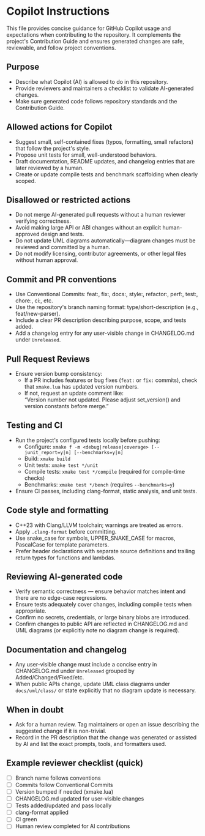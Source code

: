 # Copilot Instructions

This file provides concise guidance for GitHub Copilot usage and expectations when contributing to the repository. It complements the project's Contribution Guide and ensures generated changes are safe, reviewable, and follow project conventions.

## Purpose
- Describe what Copilot (AI) is allowed to do in this repository.
- Provide reviewers and maintainers a checklist to validate AI-generated changes.
- Make sure generated code follows repository standards and the Contribution Guide.

## Allowed actions for Copilot
- Suggest small, self-contained fixes (typos, formatting, small refactors) that follow the project's style.
- Propose unit tests for small, well-understood behaviors.
- Draft documentation, README updates, and changelog entries that are later reviewed by a human.
- Create or update compile tests and benchmark scaffolding when clearly scoped.

## Disallowed or restricted actions
- Do not merge AI-generated pull requests without a human reviewer verifying correctness.
- Avoid making large API or ABI changes without an explicit human-approved design and tests.
- Do not update UML diagrams automatically—diagram changes must be reviewed and committed by a human.
- Do not modify licensing, contributor agreements, or other legal files without human approval.

## Commit and PR conventions
- Use Conventional Commits: feat:, fix:, docs:, style:, refactor:, perf:, test:, chore:, ci:, etc.
- Use the repository's branch naming format: type/short-description (e.g., feat/new-parser).
- Include a clear PR description describing purpose, scope, and tests added.
- Add a changelog entry for any user-visible change in CHANGELOG.md under `Unreleased`.

## Pull Request Reviews
- Ensure version bump consistency:
  - If a PR includes features or bug fixes (`feat:` or `fix:` commits), check that `xmake.lua` has updated version numbers.
  - If not, request an update comment like:  
    “Version number not updated. Please adjust set_version() and version constants before merge.”

## Testing and CI
- Run the project's configured tests locally before pushing:
  - Configure: `xmake f -m <debug|release|coverage> [--junit_report=y|n] [--benchmarks=y|n]`
  - Build: `xmake build`
  - Unit tests: `xmake test */unit`
  - Compile tests: `xmake test */compile` (required for compile-time checks)
  - Benchmarks: `xmake test */bench` (requires `--benchmarks=y`)
- Ensure CI passes, including clang-format, static analysis, and unit tests.

## Code style and formatting
- C++23 with Clang/LLVM toolchain; warnings are treated as errors.
- Apply `.clang-format` before committing.
- Use snake_case for symbols, UPPER_SNAKE_CASE for macros, PascalCase for template parameters.
- Prefer header declarations with separate source definitions and trailing return types for functions and lambdas.

## Reviewing AI-generated code
- Verify semantic correctness — ensure behavior matches intent and there are no edge-case regressions.
- Ensure tests adequately cover changes, including compile tests when appropriate.
- Confirm no secrets, credentials, or large binary blobs are introduced.
- Confirm changes to public API are reflected in CHANGELOG.md and UML diagrams (or explicitly note no diagram change is required).

## Documentation and changelog
- Any user-visible change must include a concise entry in CHANGELOG.md under `Unreleased` grouped by Added/Changed/Fixed/etc.
- When public APIs change, update UML class diagrams under `docs/uml/class/` or state explicitly that no diagram update is necessary.

## When in doubt
- Ask for a human review. Tag maintainers or open an issue describing the suggested change if it is non-trivial.
- Record in the PR description that the change was generated or assisted by AI and list the exact prompts, tools, and formatters used.

## Example reviewer checklist (quick)
- [ ] Branch name follows conventions
- [ ] Commits follow Conventional Commits
- [ ] Version bumped if needed (xmake.lua)
- [ ] CHANGELOG.md updated for user-visible changes
- [ ] Tests added/updated and pass locally
- [ ] clang-format applied
- [ ] CI green
- [ ] Human review completed for AI contributions
